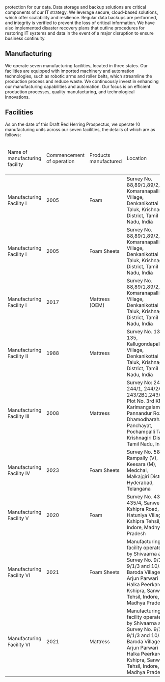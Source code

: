protection for our data. Data storage and backup solutions are critical components of our IT strategy. We leverage secure, cloud-based solutions, which offer scalability and resilience. Regular data backups are performed, and integrity is verified to prevent the loss of critical information. We have also implemented disaster recovery plans that outline procedures for restoring IT systems and data in the event of a major disruption to ensure business continuity.

## Manufacturing

We operate seven manufacturing facilities, located in three states. Our facilities are equipped with imported machinery and automation technologies, such as robotic arms and roller belts, which streamline the production process and reduce waste. We continuously invest in enhancing our manufacturing capabilities and automation. Our focus is on efficient production processes, quality manufacturing, and technological innovations.

## Facilities

As on the date of this Draft Red Herring Prospectus, we operate 10 manufacturing units across our seven facilities, the details of which are as follows:

<table><thead><tr><td>Name of manufacturing facility</td><td>Commencement of operation</td><td>Products manufactured</td><td>Location</td><td>Lease Validity</td><td>Whether related party transaction (yes/ no)</td><td>Nature of ownership interest</td></tr></thead><tbody><tr><td>Manufacturing Facility I</td><td>2005</td><td>Foam</td><td>Survey No. 88,89/1,89/2, Komaranapalli Village, Denkanikottai Taluk, Krishnagiri District, Tamil Nadu, India</td><td>NA</td><td>No</td><td>Freehold rights</td></tr><tr><td>Manufacturing Facility I</td><td>2005</td><td>Foam Sheets</td><td>Survey No. 88,89/1,89/2, Komaranapalli Village, Denkanikottai Taluk, Krishnagiri District, Tamil Nadu, India</td><td>NA</td><td>No</td><td>Freehold rights</td></tr><tr><td>Manufacturing Facility I</td><td>2017</td><td>Mattress (OEM)</td><td>Survey No. 88,89/1,89/2, Komaranapalli Village, Denkanikottai Taluk, Krishnagiri District, Tamil Nadu, India</td><td>NA</td><td>No</td><td>Freehold rights</td></tr><tr><td>Manufacturing Facility II</td><td>1988</td><td>Mattress</td><td>Survey No. 131 to 135, Kallugondapalli Village, Denkanikottai Taluk, Krishnagiri District, Tamil Nadu, India</td><td>NA</td><td>No</td><td>Freehold rights</td></tr><tr><td>Manufacturing Facility III</td><td>2008</td><td>Mattress</td><td>Survey No: 245/1, 244/1, 244/2A, 243/2B1,243/2B2, Plot No. 3rd KM, Karimangalam to Pannandur Road, Dhamodharahalli Panchayat, Pochampalli Taluk, Krishnagiri District, Tamil Nadu, India</td><td>NA</td><td>No</td><td>Freehold rights</td></tr><tr><td>Manufacturing Facility IV</td><td>2023</td><td>Foam Sheets</td><td>Survey No. 582, Rampally (V), Keesara (M), Medchal, Malkajgiri District, Hyderabad, Telangana</td><td>December 31, 2026</td><td>No</td><td>Leasehold rights</td></tr><tr><td>Manufacturing Facility V</td><td>2020</td><td>Foam</td><td>Survey No. 435/3, 435/4, Sanwer-Kshipra Road, Hatuniya Village, Kshipra Tehsil, Indore, Madhya Pradesh</td><td>NA</td><td>No</td><td>Freehold rights</td></tr><tr><td>Manufacturing Facility VI</td><td>2021</td><td>Foam Sheets</td><td>Manufacturing facility operated by Shivaarna at Survey No. 9/1/2, 9/1/3 and 10/2 Baroda Village, Arjun Parwari Halka Peerkardiya Kshipra, Sanwer Tehsil, Indore, Madhya Pradesh</td><td>June 30, 2028</td><td>No</td><td>Leasehold rights</td></tr><tr><td>Manufacturing Facility VI</td><td>2021</td><td>Mattress</td><td>Manufacturing facility operated by Shivaarna at Survey No. 9/1/2, 9/1/3 and 10/2 Baroda Village, Arjun Parwari Halka Peerkardiya Kshipra, Sanwer Tehsil, Indore, Madhya Pradesh</td><td>June 30, 2028</td><td>No</td><td>Leasehold rights</td></tr></tbody></table>